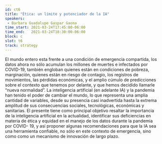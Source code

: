 ```yaml
---
id: ct6
title: "Ética: un límite y potenciador de la IA"
speakers:
 - Barbara Guadalupe Gaspar Gaona
time_start: 2021-03-24T17:45:00-06:00
time_end:   2021-03-24T18:30:00-06:00
block: c
slot: t6
track: strategy
---
```


El mundo entero esta frente a una condición de emergencia compartida, los datos ahora no sólo acumulan los millones de muertes e infectados por COVID-19, también engloban quienes están en condiciones de pobreza, marginación, quienes están en riesgo de contagio, los registros de movimientos, las pérdidas económicas, y el amplio cúmulo de predicciones sobre el contexto que tenemos por delante, y que hemos decidido llamarle “nueva normalidad”. La inteligencia artificial (en adelante IA) y la pandemia han tenido el poder de cambiar el mundo, lo que representa una amplia cantidad de variables, desde su presencia casi inadvertida hasta la extrema amplitud de sus consecuencias sociales, tecnológicas, económicas y sanitarias. El presente tiene como principal objetivo resaltar la importancia de la inteligencia artificial en la actualidad, identificar sus deficiencias en materia de ética y equidad en el manejo de los datos durante la pandemia por COVID- 19, y así proponer algunas recomendaciones para que la IA sea una herramienta confiable, no sólo en este contexto de emergencia, sino como como un mecanismo de innovación de largo plazo.